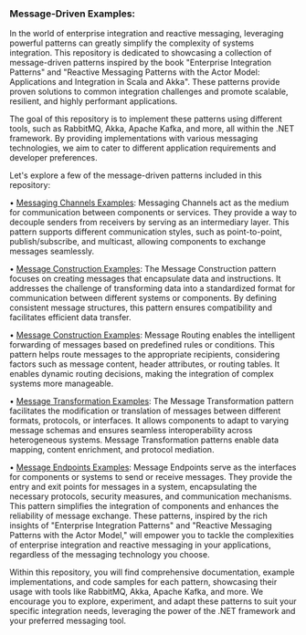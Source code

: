 ### Message-Driven Examples:

In the world of enterprise integration and reactive messaging, leveraging powerful patterns can greatly simplify the complexity of systems integration.
This repository is dedicated to showcasing a collection of message-driven patterns inspired by the book "Enterprise Integration Patterns" and
"Reactive Messaging Patterns with the Actor Model: Applications and Integration in Scala and Akka". These patterns provide proven solutions to common
integration challenges and promote scalable, resilient, and highly performant applications.

The goal of this repository is to implement these patterns using different tools, such as RabbitMQ, Akka, Apache Kafka, and more, all within
the .NET framework. By providing implementations with various messaging technologies, we aim to cater to different application requirements and developer
preferences.

Let's explore a few of the message-driven patterns included in this repository:

• [Messaging Channels Examples](https://github.com/M-Rashidi/aspnetcore-reactive-application/tree/main/message-driven/message-channel):
Messaging Channels act as the medium for communication between components or services. They provide a way to decouple senders from receivers by serving as an
intermediary layer. This pattern supports different communication styles, such as point-to-point, publish/subscribe, and multicast, allowing components to
exchange messages seamlessly.

• [Message Construction Examples](https://github.com/M-Rashidi/aspnetcore-reactive-application/tree/main/message-driven/message-construction):
The Message Construction pattern focuses on creating messages that encapsulate data and instructions. It addresses the challenge of transforming data into a
standardized format for communication between different systems or components. By defining consistent message structures, this pattern ensures
compatibility and facilitates efficient data transfer.

• [Message Construction Examples](https://github.com/M-Rashidi/aspnetcore-reactive-application/tree/main/message-driven/message-routing):
Message Routing enables the intelligent forwarding of messages based on predefined rules or conditions. This pattern helps route messages to the
appropriate recipients, considering factors such as message content, header attributes, or routing tables. It enables dynamic routing decisions,
making the integration of complex systems more manageable.

• [Message Transformation Examples](https://github.com/M-Rashidi/aspnetcore-reactive-application/tree/main/message-driven/message-transformation):
The Message Transformation pattern facilitates the modification or translation of messages between different formats, protocols, or interfaces.
It allows components to adapt to varying message schemas and ensures seamless interoperability across heterogeneous systems. Message Transformation
patterns enable data mapping, content enrichment, and protocol mediation.

• [Message Endpoints Examples](https://github.com/M-Rashidi/aspnetcore-reactive-application/tree/main/message-driven/message-endpoints):
Message Endpoints serve as the interfaces for components or systems to send or receive messages. They provide the entry and exit points for messages in
a system, encapsulating the necessary protocols, security measures, and communication mechanisms. This pattern simplifies the integration of components
and enhances the reliability of message exchange.
These patterns, inspired by the rich insights of "Enterprise Integration Patterns" and "Reactive Messaging Patterns with the Actor Model," will empower you to tackle the complexities of enterprise integration and reactive messaging in your applications, regardless of the messaging technology you choose.

Within this repository, you will find comprehensive documentation, example implementations, and code samples for each pattern,
showcasing their usage with tools like RabbitMQ, Akka, Apache Kafka, and more. We encourage you to explore, experiment, and adapt these patterns to suit
your specific integration needs, leveraging the power of the .NET framework and your preferred messaging tool.
